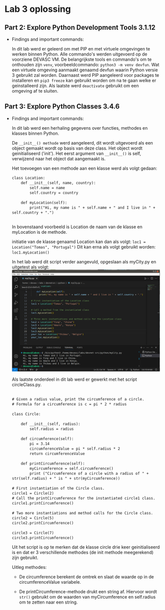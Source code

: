 # Lab 3 oplossing

## Part 2: Explore Python Development Tools 3.1.12

- Findings and important commands:

    In dit lab werd er geleerd om met PIP en met virtuele omgevingen te werken binnen Python.
    Alle commando's werden uitgevoerd op de voorziene DEVASC VM.
    De belangrijkste tools en commando's om te onthouden zijn `venv`, voorbeeldcommando: `python3 -m venv devfun`. Wat een virtuele omgeving aanmaakt genaamd devfun waarin Python versie 3 gebruikt zal worden.
    Daarnaast werd PIP aangeleerd voor packages te installeren en `pip3 freeze` kan gebruikt worden om na te gaan welke er geinstalleerd zijn.
    Als laatste werd `deactivate` gebruikt om een omgeving af te sluiten.



## Part 3: Explore Python Classes 3.4.6

- Findings and important commands:

    In dit lab werd een herhaling gegevens over functies, methodes en klasses binnen Python.
    
    De  `__init__() methode` werd aangeleerd, dit wordt uitgevoerd als een object gemaakt wordt op basis van deze class. 
    Het object wordt geinitialiseerd ('init'). 
    Het eerst argument van `__init__()` is self, verwijzend naar het object dat aangemaakt is.

    Het toevoegen van een methode aan een klasse werd als volgt gedaan:

    ```
    class Location:
        def __init__(self, name, country):
            self.name = name
            self.country = country

        def myLocation(self):
            print("Hi, my name is " + self.name + " and I live in " + self.country + ".")
            
    ```

    In bovenstaand voorbeeld is Location de naam van de klasse en myLocation is de methode.

    initiatie van de klasse genaamd Location kan dan als volgt:
    `loc1 = Location("Tomas", "Portugal")`
    Dit kan erna als volgt gebruikt worden: `loc1.myLocation()`


    In het lab werd dit script verder aangevuld, opgeslaan als myCity.py en uitgetest als volgt:
    ![myCity.py](/afbeeldingen/lab3_1.png)



    Als laatste onderdeel in dit lab werd er gewerkt met het script circleClass.py.

    ```

    # Given a radius value, print the circumference of a circle.
    # Formula for a circumference is c = pi * 2 * radius

    class Circle:

        def __init__(self, radius):
            self.radius = radius

        def circumference(self):
            pi = 3.14
            circumferenceValue = pi * self.radius * 2
            return circumferenceValue

        def printCircumference(self):
            myCircumference = self.circumference()
            print ("Circumference of a circle with a radius of " + str(self.radius) + " is " + str(myCircumference))

    # First instantiation of the Circle class.
    circle1 = Circle(2)
    # Call the printCircumference for the instantiated circle1 class.
    circle1.printCircumference()

    # Two more instantiations and method calls for the Circle class.
    circle2 = Circle(5)
    circle2.printCircumference()

    circle3 = Circle(7)
    circle3.printCircumference()

    ```

    Uit het script is op te merken dat de klasse circle drie keer geinitialiseerd is en dat er 3 verschillende methodes (de init methode meegerekend) zijn gebruikt.

    Uitleg methodes:

    - De circumference berekent de omtrek en slaat de waarde op in de circumferenceValue variabele.
    
    - De printCircumference-methode drukt een string af. Hiervoor wordt `str()` gebruikt om de waarden van myCircumference en self.radius om te zetten naar een string.




    




    

